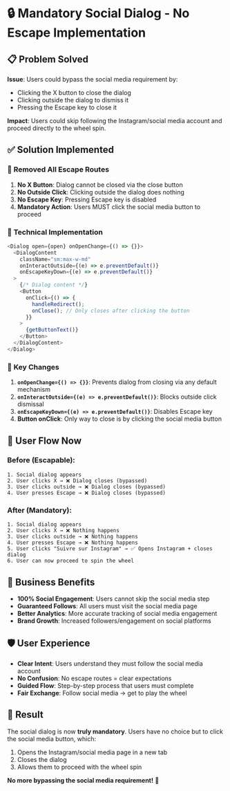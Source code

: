 # 🔒 Mandatory Social Dialog - No Escape Implementation

## 📋 Problem Solved

**Issue**: Users could bypass the social media requirement by:
- Clicking the X button to close the dialog
- Clicking outside the dialog to dismiss it
- Pressing the Escape key to close it

**Impact**: Users could skip following the Instagram/social media account and proceed directly to the wheel spin.

## ✅ Solution Implemented

### 🚫 **Removed All Escape Routes**

1. **No X Button**: Dialog cannot be closed via the close button
2. **No Outside Click**: Clicking outside the dialog does nothing
3. **No Escape Key**: Pressing Escape key is disabled
4. **Mandatory Action**: Users MUST click the social media button to proceed

### 🔧 **Technical Implementation**

```typescript
<Dialog open={open} onOpenChange={() => {}}>
  <DialogContent 
    className="sm:max-w-md"
    onInteractOutside={(e) => e.preventDefault()}
    onEscapeKeyDown={(e) => e.preventDefault()}
  >
    {/* Dialog content */}
    <Button
      onClick={() => {
        handleRedirect();
        onClose(); // Only closes after clicking the button
      }}
    >
      {getButtonText()}
    </Button>
  </DialogContent>
</Dialog>
```

### 🎯 **Key Changes**

1. **`onOpenChange={() => {}}`**: Prevents dialog from closing via any default mechanism
2. **`onInteractOutside={(e) => e.preventDefault()}`**: Blocks outside click dismissal
3. **`onEscapeKeyDown={(e) => e.preventDefault()}`**: Disables Escape key
4. **Button onClick**: Only way to close is by clicking the social media button

## 🔄 **User Flow Now**

### Before (Escapable):
```
1. Social dialog appears
2. User clicks X → ❌ Dialog closes (bypassed)
3. User clicks outside → ❌ Dialog closes (bypassed)
4. User presses Escape → ❌ Dialog closes (bypassed)
```

### After (Mandatory):
```
1. Social dialog appears
2. User clicks X → ❌ Nothing happens
3. User clicks outside → ❌ Nothing happens  
4. User presses Escape → ❌ Nothing happens
5. User clicks "Suivre sur Instagram" → ✅ Opens Instagram + closes dialog
6. User can now proceed to spin the wheel
```

## 🎯 **Business Benefits**

- **100% Social Engagement**: Users cannot skip the social media step
- **Guaranteed Follows**: All users must visit the social media page
- **Better Analytics**: More accurate tracking of social media engagement
- **Brand Growth**: Increased followers/engagement on social platforms

## 🛡️ **User Experience**

- **Clear Intent**: Users understand they must follow the social media account
- **No Confusion**: No escape routes = clear expectations
- **Guided Flow**: Step-by-step process that users must complete
- **Fair Exchange**: Follow social media → get to play the wheel

## 🚀 **Result**

The social dialog is now **truly mandatory**. Users have no choice but to click the social media button, which:
1. Opens the Instagram/social media page in a new tab
2. Closes the dialog
3. Allows them to proceed with the wheel spin

**No more bypassing the social media requirement!** 🎉 